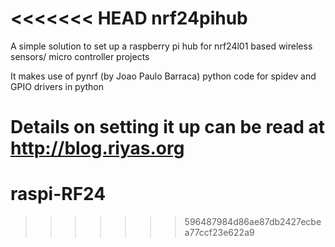 <<<<<<< HEAD
nrf24pihub
==========

A simple solution to set up a raspberry pi hub for nrf24l01 based wireless sensors/ micro controller projects

It makes use of pynrf (by Joao Paulo Barraca)
python code for spidev
and GPIO drivers in python

Details on setting it up can be read at http://blog.riyas.org
=======
raspi-RF24
==========
>>>>>>> 596487984d86ae87db2427ecbea77ccf23e622a9

